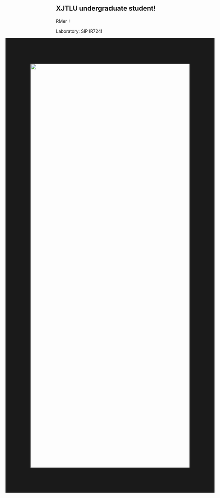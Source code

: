 ## XJTLU undergraduate student!

RMer！

Laboratory: SIP IR724!

<a>
  <img align="right" src="https://github.com/kanade724/kanade724.github.io/blob/main/picture/6677bbbd660607121c53d947d5ec2cb.jpg"  width="1920" height="1280" border="80"/>
</a>
